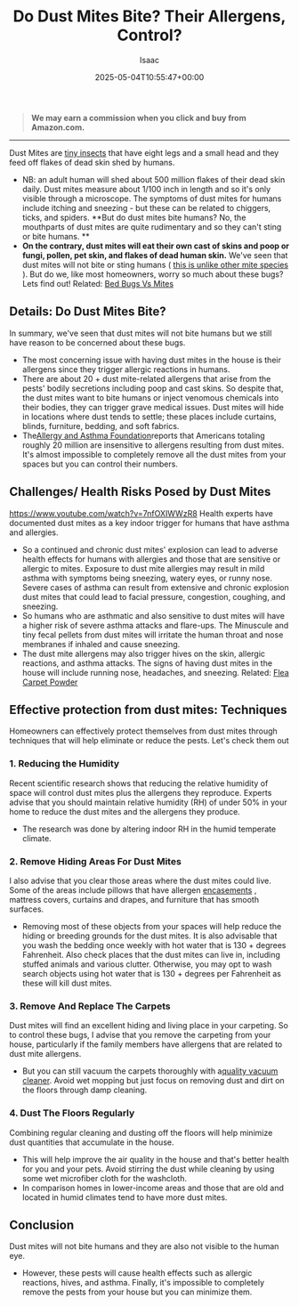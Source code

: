 ﻿---
author: Isaac
layout: post
title: Do Dust Mites Bite? Their Allergens, Control?
date: '2025-05-04T10:55:47+00:00'
categories:
- Guide
- Mites
tags: []
slug: /do-dust-mites-bite/
lastmod: 2025-05-07T12:21:26+03:00
---
> **We may earn a commission when you click and buy from Amazon.com.**
>

---
Dust Mites are
[tiny insects](https://pestpolicy.com/what-do-dust-mites-look-like/)
that have eight legs and a small head and they feed off flakes of dead skin shed by humans.
- NB: an adult human will shed about 500 million flakes of their dead skin daily.
Dust mites measure about 1/100 inch in length and so it's only visible through a microscope.
The symptoms of dust mites for humans include itching and sneezing - but these can be related to chiggers, ticks, and spiders.
**But do dust mites bite humans? No, the mouthparts of dust mites are quite rudimentary and so they can't sting or bite humans. **
- **On the contrary, dust mites will eat their own cast of skins and poop or fungi, pollen, pet skin, and flakes of dead human skin.**
We've seen that dust mites will not bite or sting humans (
[this is unlike other mite species](https://pestpolicy.com/best-fungicide-powdery-mildew/)
). But do we, like most homeowners, worry so much about these bugs?
Lets find out!
Related:
[Bed Bugs Vs Mites](https://pestpolicy.com/bed-bugs-vs-mites/)
## Details: Do Dust Mites Bite?
In summary, we've seen that dust mites will not bite humans but we still have reason to be concerned about these bugs.
- The most concerning issue with having dust mites in the house is their allergens since they trigger allergic reactions in humans.
- There are about 20 + dust mite-related allergens that arise from the pests' bodily secretions including poop and cast skins.
So despite that, the dust mites want to bite humans or inject venomous chemicals into their bodies, they can trigger grave medical issues.
Dust mites will hide in locations where dust tends to settle; these places include curtains, blinds, furniture, bedding, and soft fabrics.
- The[Allergy and Asthma Foundation](https://asthmaandallergies.org/)reports that Americans totaling roughly 20 million are insensitive to allergens resulting from dust mites.
It's almost impossible to completely remove all the dust mites from your spaces but you can control their numbers.
## Challenges/ Health Risks Posed by Dust Mites
https://www.youtube.com/watch?v=7nfOXIWWzR8
Health experts have documented dust mites as a key indoor trigger for humans that have asthma and allergies.
- So a continued and chronic dust mites' explosion can lead to adverse health effects for humans with allergies and those that are sensitive or allergic to mites.
Exposure to dust mite allergies may result in mild asthma with symptoms being sneezing, watery eyes, or runny nose.
Severe cases of asthma can result from extensive and chronic explosion dust mites that could lead to facial pressure, congestion, coughing, and sneezing.
- So humans who are asthmatic and also sensitive to dust mites will have a higher risk of severe asthma attacks and flare-ups.
The Minuscule and tiny fecal pellets from dust mites will irritate the human throat and nose membranes if inhaled and cause sneezing.
- The dust mite allergens may also trigger hives on the skin, allergic reactions, and asthma attacks.
The signs of having dust mites in the house will include running nose, headaches, and sneezing.
Related:
[Flea Carpet Powder](https://pestpolicy.com/best-flea-carpet-powder/)
## Effective protection from dust mites: Techniques
Homeowners can effectively protect themselves from dust mites through techniques that will help eliminate or reduce the pests. Let's check them out
### 1. Reducing the Humidity
Recent scientific research shows that reducing the relative humidity of space will control dust mites plus the allergens they reproduce.
Experts advise that you should maintain relative humidity (RH) of under 50% in your home to reduce the dust mites and the allergens they produce.
- The research was done by altering indoor RH in the humid temperate climate.
### 2. Remove Hiding Areas For Dust Mites
I also advise that you clear those areas where the dust mites could live.
Some of the areas include pillows that have allergen
[encasements](https://pestpolicy.com/best-bed-bug-mattress-encasements/)
, mattress covers, curtains and drapes, and furniture that has smooth surfaces.
- Removing most of these objects from your spaces will help reduce the hiding or breeding grounds for the dust mites.
It is also advisable that you wash the bedding once weekly with hot water that is 130 + degrees Fahrenheit.
Also check places that the dust mites can live in, including stuffed animals and various clutter.
Otherwise, you may opt to wash search objects using hot water that is 130 + degrees per Fahrenheit as these will kill dust mites.
### 3. Remove And Replace The Carpets
Dust mites will find an excellent hiding and living place in your carpeting.
So to control these bugs, I advise that you remove the carpeting from your house, particularly if the family members have allergens that are related to dust mite allergens.
- But you can still vacuum the carpets thoroughly with a[quality vacuum cleaner](https://pestpolicy.com/best-cordless-vacuum-for-pet-hair/).
Avoid wet mopping but just focus on removing dust and dirt on the floors through damp cleaning.
### 4. Dust The Floors Regularly
Combining regular cleaning and dusting off the floors will help minimize dust quantities that accumulate in the house.
- This will help improve the air quality in the house and that's better health for you and your pets.
Avoid stirring the dust while cleaning by using some wet microfiber cloth for the washcloth.
- In comparison homes in lower-income areas and those that are old and located in humid climates tend to have more dust mites.
## Conclusion
Dust mites will not bite humans and they are also not visible to the human eye.
- However, these pests will cause health effects such as allergic reactions, hives, and asthma.
Finally, it's impossible to completely remove the pests from your house but you can minimize them.